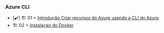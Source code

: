 ### Azure CLI

- [✔️] 🏗️ 01 > [Introdução Criar recursos do Azure usando a CLI do Azure](CLIAzure/Introducao.md)
- 🏗️ 02 > [Instalaçao do Docker](InstalacaodoDocker.md)

